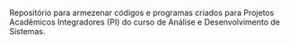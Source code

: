Repositório para armezenar códigos e programas criados para Projetos Acadêmicos Integradores (PI) do curso de Análise e Desenvolvimento de Sistemas.
